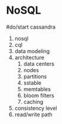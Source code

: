 # NoSQL
#do/start 
cassandra
1. nosql
2. cql
3. data modeling
4. architecture
	1. data centers
	2. nodes
	3. partitions
	4. sstable
	5. memtables
	6. bloom filters
	7. caching
5. consistency level
6. read/write path

